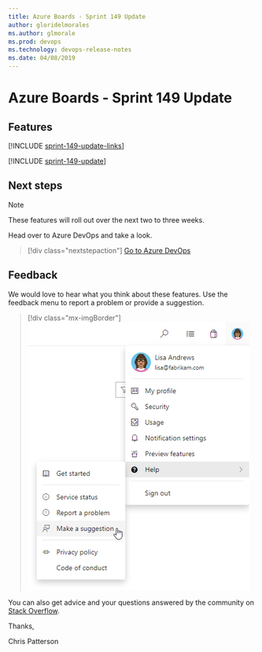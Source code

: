 ```yaml
---
title: Azure Boards - Sprint 149 Update
author: gloridelmorales
ms.author: glmorale
ms.prod: devops
ms.technology: devops-release-notes
ms.date: 04/08/2019
---
```


# Azure Boards - Sprint 149 Update

## Features

[!INCLUDE [sprint-149-update-links](../_shared/boards/sprint-149-update-links.md)]

[!INCLUDE [sprint-149-update](../_shared/boards/sprint-149-update.md)]

## Next steps

> [!NOTE]
> These features will roll out over the next two to three weeks.

Head over to Azure DevOps and take a look.

> [!div class="nextstepaction"]
> [Go to Azure DevOps](https://go.microsoft.com/fwlink/?LinkId=307137&campaign=o~msft~docs~product-vsts~release-notes)

## Feedback

We would love to hear what you think about these features. Use the feedback menu to report a problem or provide a suggestion.

> [!div class="mx-imgBorder"]
> ![Make a suggestion](../../_img/help-make-a-suggestion.png)

You can also get advice and your questions answered by the community on [Stack Overflow](https://stackoverflow.com/questions/tagged/azure-devops).

Thanks,

Chris Patterson
